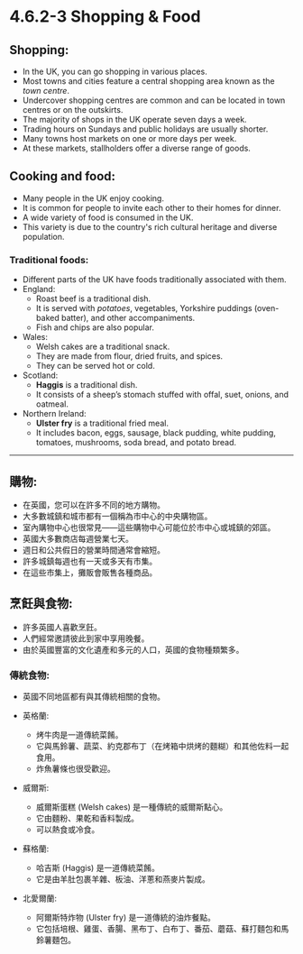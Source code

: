 # 4.6.2-3 Shopping & Food

## Shopping:

- In the UK, you can go shopping in various places.
- Most towns and cities feature a central shopping area known as the *town centre*.
- Undercover shopping centres are common and can be located in town centres or on the outskirts.
- The majority of shops in the UK operate seven days a week.
- Trading hours on Sundays and public holidays are usually shorter.
- Many towns host markets on one or more days per week.
- At these markets, stallholders offer a diverse range of goods.

## Cooking and food:

- Many people in the UK enjoy cooking.
- It is common for people to invite each other to their homes for dinner.
- A wide variety of food is consumed in the UK.
- This variety is due to the country's rich cultural heritage and diverse population.

### Traditional foods:

- Different parts of the UK have foods traditionally associated with them.
- England:
    - Roast beef is a traditional dish.
    - It is served with *potatoes*, vegetables, Yorkshire puddings (oven-baked batter), and other accompaniments.
    - Fish and chips are also popular.
- Wales:
    - Welsh cakes are a traditional snack.
    - They are made from flour, dried fruits, and spices.
    - They can be served hot or cold.
- Scotland:
    - **Haggis** is a traditional dish.
    - It consists of a sheep’s stomach stuffed with offal, suet, onions, and oatmeal.
- Northern Ireland:
    - **Ulster fry** is a traditional fried meal.
    - It includes bacon, eggs, sausage, black pudding, white pudding, tomatoes, mushrooms, soda bread, and potato bread.


***

## 購物:

- 在英國，您可以在許多不同的地方購物。
- 大多數城鎮和城市都有一個稱為市中心的中央購物區。
- 室內購物中心也很常見——這些購物中心可能位於市中心或城鎮的郊區。
- 英國大多數商店每週營業七天。
- 週日和公共假日的營業時間通常會縮短。
- 許多城鎮每週也有一天或多天有市集。
- 在這些市集上，攤販會販售各種商品。

## 烹飪與食物:

- 許多英國人喜歡烹飪。
- 人們經常邀請彼此到家中享用晚餐。
- 由於英國豐富的文化遺產和多元的人口，英國的食物種類繁多。

### 傳統食物:
- 英國不同地區都有與其傳統相關的食物。

- 英格蘭:
    - 烤牛肉是一道傳統菜餚。
    - 它與馬鈴薯、蔬菜、約克郡布丁（在烤箱中烘烤的麵糊）和其他佐料一起食用。
    - 炸魚薯條也很受歡迎。
- 威爾斯:
    - 威爾斯蛋糕 (Welsh cakes) 是一種傳統的威爾斯點心。
    - 它由麵粉、果乾和香料製成。
    - 可以熱食或冷食。
- 蘇格蘭:
    - 哈吉斯 (Haggis) 是一道傳統菜餚。
    - 它是由羊肚包裹羊雜、板油、洋蔥和燕麥片製成。
- 北愛爾蘭:
    - 阿爾斯特炸物 (Ulster fry) 是一道傳統的油炸餐點。
    - 它包括培根、雞蛋、香腸、黑布丁、白布丁、番茄、蘑菇、蘇打麵包和馬鈴薯麵包。